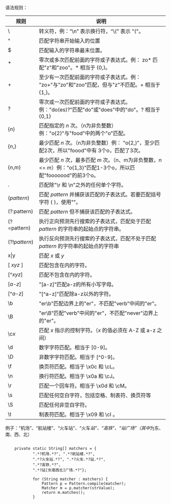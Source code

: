 



语法规则：

| 规则          | 说明                                                         |
| ------------- | ------------------------------------------------------------ |
| \             | 转义符，例：“\n” 表示换行符，“\\(” 表示 "("。                |
| ^             | 匹配字符串开始输入的位置                                     |
| $             | 匹配输入的字符串最末位置。                                   |
| *             | 零次或多次匹配前面的字符或子表达式。例： zo* 匹配"z"和"zoo"。* 相当于 {0,}。 |
| +             | 至少有一次匹配前面的字符或子表达式。例： "zo+"与"zo"和"zoo"匹配，但与"z"不匹配。+ 相当于 {1,}。 |
| ?             | 零次或一次匹配前面的字符或子表达式。例："do(es)?"匹配"do"或"does"中的"do"。? 相当于 {0,1} |
| {*n*}         | 匹配指定的 *n* 次。（n为非负整数）例："o{2}"与"food"中的两个"o"匹配。 |
| {*n*,}        | 最少匹配 *n* 次。（n为非负整数）例： "o{2,}"，至少匹配2次，所以"foood"中有 3个o，匹配了3次。 |
| {*n*,*m*}     | 最少匹配 *n* 次，最多匹配 *m* 次。（n、m为非负整数，*n* <= *m*）例："o{1,3}"匹配1-3个o，所以匹配"fooooood"的前3个o。 |
| .             | 匹配除"\r 和 \n"之外的任何单个字符。                         |
| (*pattern*)   | 匹配 *pattern* 并捕获该匹配的子表达式。若要匹配括号字符 ( )，使用""。 |
| (?:pattern)   | 匹配 *pattern* 但不捕获该匹配的子表达式。                    |
| (?=pattern)   | 执行正向预测先行搜索的子表达式，匹配处于匹配 *pattern* 的字符串的起始点的字符串。 |
| (?!*pattern*) | 执行反向预测先行搜索的子表达式，匹配不处于匹配 *pattern* 的字符串的起始点的字符串 |
| x\|y          | 匹配 *x* 或 *y*                                              |
| [ *xyz* ]     | 匹配包含在内的字符。                                         |
| [^*xyz*]      | 匹配不包含在内的字符。                                       |
| [*a-z*]       | "[a-z]"匹配a-z的所有小写字母。                               |
| [^*a-z*]      | "[^a-z]"匹配除a-z以外的字符。                                |
| \b            | "er\b"匹配边界上的"er"，不匹配"verb"中间的"er"。             |
| \B            | "er\B"匹配"verb"中间的"er"，不匹配"never"边界上的"er"。      |
| \c*x*         | 匹配 *x* 指示的控制字符。（*x* 的值必须在 A-Z 或 a-z 之间）  |
| \d            | 数字字符匹配。相当于 [0-9]。                                 |
| \D            | 非数字字符匹配。相当于 [^0-9]。                              |
| \f            | 换页符匹配。相当于 \x0c 和 \cL。                             |
| \n            | 换行符匹配。相当于 \x0a 和 \cJ。                             |
| \r            | 匹配一个回车符。相当于 \x0d 和 \cM。                         |
| \s            | 匹配任何空白字符，包括空格、制表符、换页符等                 |
| \S            | 匹配任何非空白字符。                                         |
| \t            | 制表符匹配。相当于 \x09 和 \cI 。                            |



例子：“机场”、“航站楼”、“火车站”、“火车*站”、“高铁”、“*站*广场”（其中*为东、南、西、北）

```
  
    private static String[] matchers = {
            ".*?机场.*?", ".*?航站楼.*?",
            ".*?火车站.*?", ".*?火车.*?站.*?",
            ".*?高铁.*?",
            ".*?站[东南西北]广场.*?"};
            
            for (String matcher : matchers) {
            	Pattern p = Pattern.compile(matcher);
            	Matcher m = p.matcher(strValue);
                return m.matches(); 
            }
               
            
```

